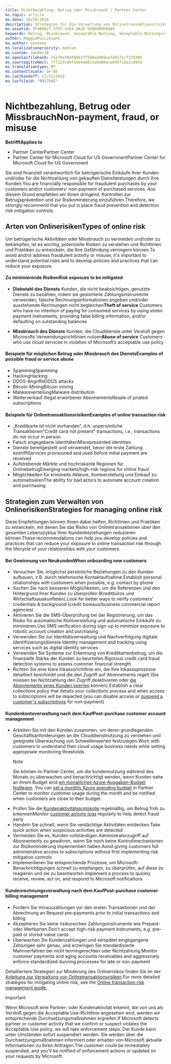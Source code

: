 ```yaml
---
title: Nichtbezahlung, Betrug oder Missbrauch | Partner Center
ms.topic: article
ms.date: 10/29/2018
description: Strategien für die Verwaltung von Onlinetransaktionsrisiken, einschließlich der Nichtzahlung von Waren und Dienstleistungen durch den Kunden sowie betrügerische Aktivitäten oder Missbrauch.
ms.assetid: 2F4B9A27-37FF-41E4-8A26-5EAE88DD8A49
keywords: Betrug, Missbrauch, akzeptable Nutzung, akzeptable Nutzungsrichtlinien, Nichtzahlung, Zahlung durch den Kunden, Onlinerisiko, Diebstahl von Diensten, Dienstmissbrauch, Anhalten eines Abonnements,
author: MaggiePucciEvans
ms.author: evansma
ms.localizationpriority: medium
ms.custom: seodec18
ms.openlocfilehash: c5a78af8e58b61ff5b0ed469eefdd172cf329306
ms.sourcegitcommit: 777225c8bf16e4a8811a9d88aceb45fcba1cd959
ms.translationtype: MT
ms.contentlocale: de-DE
ms.lasthandoff: 12/11/2018
ms.locfileid: "8917592"
---
```

# <a name="non-payment-fraud-or-misuse"></a><span data-ttu-id="36f03-104">Nichtbezahlung, Betrug oder Missbrauch</span><span class="sxs-lookup"><span data-stu-id="36f03-104">Non-payment, fraud, or misuse</span></span>

**<span data-ttu-id="36f03-105">Betrifft</span><span class="sxs-lookup"><span data-stu-id="36f03-105">Applies to</span></span>**

-  <span data-ttu-id="36f03-106">Partner Center</span><span class="sxs-lookup"><span data-stu-id="36f03-106">Partner Center</span></span>
-  <span data-ttu-id="36f03-107">Partner Center für Microsoft Cloud for US Government</span><span class="sxs-lookup"><span data-stu-id="36f03-107">Partner Center for Microsoft Cloud for US Government</span></span>



<span data-ttu-id="36f03-108">Sie sind finanziell verantwortlich für betrügerische Einkäufe Ihrer Kunden und/oder für die Nichtzahlung von gekauften Dienstleistungen durch Ihre Kunden.</span><span class="sxs-lookup"><span data-stu-id="36f03-108">You are financially responsible for fraudulent purchases by your customers and/or customers' non-payment of purchased services.</span></span> <span data-ttu-id="36f03-109">Aus diesem Grund empfehlen wir Ihnen dringend, Kontrollen zur Betrugsprävention und zur Risikominderung einzuführen.</span><span class="sxs-lookup"><span data-stu-id="36f03-109">Therefore, we strongly recommend that you put in place fraud prevention and detection risk mitigation controls.</span></span>

## <a name="types-of-online-risk"></a><span data-ttu-id="36f03-110">Arten von Onlinerisiken</span><span class="sxs-lookup"><span data-stu-id="36f03-110">Types of online risk</span></span>

<span data-ttu-id="36f03-111">Um betrügerische Aktivitäten oder Missbrauch zu vermeiden und/oder zu bekämpfen, ist es wichtig, potenzielle Risiken zu verstehen und Richtlinien und Praktiken zu entwickeln, die Ihre Gefährdung verringern können.</span><span class="sxs-lookup"><span data-stu-id="36f03-111">To avoid and/or address fraudulent activity or misuse, it's important to understand potential risks and to develop policies and practices that can reduce your exposure.</span></span>

#### <a name="risk-exposure-to-be-mitigated"></a><span data-ttu-id="36f03-112">Zu minimierende Risiken</span><span class="sxs-lookup"><span data-stu-id="36f03-112">Risk exposure to be mitigated</span></span>

- <span data-ttu-id="36f03-113">**Diebstahl des Diensts** Kunden, die nicht beabsichtigen, genutzte Dienste zu bezahlen, indem sie gestohlene Zahlungsinstrumente verwenden, falsche Rechnungsinformationen angeben und/oder ausstehende Rechnungen nicht begleichen</span><span class="sxs-lookup"><span data-stu-id="36f03-113">**Theft of service** Customers who have no intention of paying for consumed services by using stolen payment instruments, providing false billing information, and/or defaulting on outstanding balances</span></span>

- <span data-ttu-id="36f03-114">**Missbrauch des Diensts** Kunden, die Clouddienste unter Verstoß gegen Microsofts Verwendungsrichtlinien nutzen</span><span class="sxs-lookup"><span data-stu-id="36f03-114">**Abuse of service** Customers who use cloud services in violation of Microsoft’s acceptable use policy</span></span>

#### <a name="examples-of-possible-fraud-or-service-abuse"></a><span data-ttu-id="36f03-115">Beispiele für möglichen Betrug oder Missbrauch des Diensts</span><span class="sxs-lookup"><span data-stu-id="36f03-115">Examples of possible fraud or service abuse</span></span>
- <span data-ttu-id="36f03-116">Spamming</span><span class="sxs-lookup"><span data-stu-id="36f03-116">Spamming</span></span>
- <span data-ttu-id="36f03-117">Hacking</span><span class="sxs-lookup"><span data-stu-id="36f03-117">Hacking</span></span>
- <span data-ttu-id="36f03-118">DDOS-Angriffe</span><span class="sxs-lookup"><span data-stu-id="36f03-118">DDOS attacks</span></span>
- <span data-ttu-id="36f03-119">Bitcoin-Mining</span><span class="sxs-lookup"><span data-stu-id="36f03-119">Bitcoin mining</span></span>
- <span data-ttu-id="36f03-120">Malwareverteilung</span><span class="sxs-lookup"><span data-stu-id="36f03-120">Malware distribution</span></span>
- <span data-ttu-id="36f03-121">Weiterverkauf illegal erworbener Abonnements</span><span class="sxs-lookup"><span data-stu-id="36f03-121">Resale of pirated subscriptions</span></span> 

#### <a name="examples-of-online-transaction-risk"></a><span data-ttu-id="36f03-122">Beispiele für Onlinetransaktionsrisiken</span><span class="sxs-lookup"><span data-stu-id="36f03-122">Examples of online transaction risk</span></span>
- <span data-ttu-id="36f03-123">„Kreditkarte ist nicht vorhanden”, d.h. unpersönliche Transaktionen</span><span class="sxs-lookup"><span data-stu-id="36f03-123">"Credit card not present" transactions, i.e., transactions do not occur in person</span></span>
- <span data-ttu-id="36f03-124">Falsch angegebene Identitäten</span><span class="sxs-lookup"><span data-stu-id="36f03-124">Misrepresented identities</span></span>
- <span data-ttu-id="36f03-125">Dienste bereitgestellt und verwendet, bevor die erste Zahlung eintrifft</span><span class="sxs-lookup"><span data-stu-id="36f03-125">Services provisioned and used before initial payment are received</span></span>
- <span data-ttu-id="36f03-126">Aufstrebende Märkte und hochriskante Regionen für Onlinebetrug</span><span class="sxs-lookup"><span data-stu-id="36f03-126">Emerging markets/high-risk regions for online fraud</span></span>
- <span data-ttu-id="36f03-127">Möglichkeiten für kriminelle Akteure, Kontoerstellung und Einkauf zu automatisieren</span><span class="sxs-lookup"><span data-stu-id="36f03-127">The ability for bad actors to automate account creation and purchasing</span></span>

## <a name="strategies-for-managing-online-risk"></a><span data-ttu-id="36f03-128">Strategien zum Verwalten von Onlinerisiken</span><span class="sxs-lookup"><span data-stu-id="36f03-128">Strategies for managing online risk</span></span>

<span data-ttu-id="36f03-129">Diese Empfehlungen können Ihnen dabei helfen, Richtlinien und Praktiken zu entwickeln, mit denen Sie das Risiko von Onlinetransaktionen über den gesamten Lebenszyklus Ihrer Kundenbeziehungen reduzieren können.</span><span class="sxs-lookup"><span data-stu-id="36f03-129">These recommendations can help you develop policies and practices that can reduce your exposure to online transaction risk through the lifecycle of your relationships with your customers.</span></span>  

#### <a name="when-onboarding-new-customers"></a><span data-ttu-id="36f03-130">Bei Gewinnung von Neukunden</span><span class="sxs-lookup"><span data-stu-id="36f03-130">When onboarding new customers</span></span>
- <span data-ttu-id="36f03-131">Versuchen Sie, möglichst persönliche Beziehungen zu den Kunden aufbauen, z.B. durch telefonische Kontaktaufnahme.</span><span class="sxs-lookup"><span data-stu-id="36f03-131">Establish personal relationships with customers when possible, e.g. contact by phone</span></span>
- <span data-ttu-id="36f03-132">Suchen Sie nach besseren Möglichkeiten, um die Referenzen und den Hintergrund Ihrer Kunden zu überprüfen (Kreditbüros und Wirtschaftsauskunfteien).</span><span class="sxs-lookup"><span data-stu-id="36f03-132">Look for better ways to verify customers' credentials & background (credit bureaus/business commercial report agencies)</span></span> 
- <span data-ttu-id="36f03-133">Aktivieren Sie die SMS-Überprüfung bei der Registrierung, um das Risiko für automatische Kontoerstellung und automatische Einkäufe zu minimieren.</span><span class="sxs-lookup"><span data-stu-id="36f03-133">Use SMS verification during sign-up to minimize exposure to robotic account creation and purchasing</span></span>
- <span data-ttu-id="36f03-134">Verwenden Sie zur Identitätsverwaltung und Nachverfolgung digitale Identifizierungsdienste.</span><span class="sxs-lookup"><span data-stu-id="36f03-134">Identity management and tracking using services such as digital identity services</span></span>
- <span data-ttu-id="36f03-135">Verwenden Sie Systeme zur Erkennung von Kreditkartenbetrug, um die finanzielle Stärke der Kunden zu beurteilen.</span><span class="sxs-lookup"><span data-stu-id="36f03-135">Rigorous credit card fraud detection systems to assess customer financial strength</span></span>
- <span data-ttu-id="36f03-136">Richten Sie eine klare Inkassorichtlinie ein, die Ihre Inkassoprozesse detailliert beschreibt und die den Zugriff auf Abonnements regelt (Sie müssen bei Nichtzahlung den Zugriff deaktivieren oder [die Abonnements eines Kunden sperren](suspend-a-subscription.md) können).</span><span class="sxs-lookup"><span data-stu-id="36f03-136">Establish a clear collections policy that details your collections process and when access to subscriptions will be impacted (you can disable access or [suspend a customer's subscriptions](suspend-a-subscription.md) for non-payment)</span></span>

#### <a name="post-purchase-customer-account-management"></a><span data-ttu-id="36f03-137">Kundenkontoverwaltung nach dem Kauf</span><span class="sxs-lookup"><span data-stu-id="36f03-137">Post-purchase customer account management</span></span>
- <span data-ttu-id="36f03-138">Arbeiten Sie mit den Kunden zusammen, um deren grundlegenden Geschäftsanforderungen an die Clouddienstnutzung zu verstehen und geeignete Überwachung von Schwellenwerten festzulegen.</span><span class="sxs-lookup"><span data-stu-id="36f03-138">Work with customers to understand their cloud usage business needs while setting appropriate monitoring thresholds</span></span>
    > [!NOTE]  
    >  <span data-ttu-id="36f03-139">Sie können im Partner Center, um die kundennutzung während des Monats zu überwachen und benachrichtigt werden, wenn Kunden nahe an ihrem Budget sind [ein monatliches Azure-Ausgaben-Budget festlegen](set-an-azure-spending-budget-for-your-customers.md) .</span><span class="sxs-lookup"><span data-stu-id="36f03-139">You can [set a monthly Azure spending budget](set-an-azure-spending-budget-for-your-customers.md) in Partner Center to monitor customer usage during the month and be notified when customers are close to their budget.</span></span>
- <span data-ttu-id="36f03-140">Prüfen Sie die [Kundenaktivitätsprotokolle](activity-logs.md) regelmäßig, um Betrug früh zu erkennen</span><span class="sxs-lookup"><span data-stu-id="36f03-140">Monitor [customer activity logs](activity-logs.md) regularly to help detect fraud early</span></span>
- <span data-ttu-id="36f03-141">Handeln Sie schnell, wenn Sie verdächtige Aktivitäten entdecken.</span><span class="sxs-lookup"><span data-stu-id="36f03-141">Take quick action when suspicious activities are detected</span></span>
- <span data-ttu-id="36f03-142">Vermeiden Sie es, Kunden vollständigen Administratorzugriff auf Abonnements zu gewähren, wenn Sie noch keine Kontrollmechanismen zur Risikominderung implementiert haben.</span><span class="sxs-lookup"><span data-stu-id="36f03-142">Avoid giving customers full administrative access to subscriptions without first implementing risk mitigation controls</span></span>
- <span data-ttu-id="36f03-143">Implementieren Sie entsprechende Prozesse, um Microsoft-Benachrichtigungen schnell zu empfangen, zu überprüfen, auf diese zu reagieren und sie zu beantworten.</span><span class="sxs-lookup"><span data-stu-id="36f03-143">Implement a process to quickly receive, review, act on, and respond to Microsoft notifications</span></span>

#### <a name="post-purchase-customer-billing-management"></a><span data-ttu-id="36f03-144">Kundenrechnungsverwaltung nach dem Kauf</span><span class="sxs-lookup"><span data-stu-id="36f03-144">Post-purchase customer billing management</span></span>
- <span data-ttu-id="36f03-145">Fordern Sie Vorauszahlungen vor den ersten Transaktionen und der Abrechnung an.</span><span class="sxs-lookup"><span data-stu-id="36f03-145">Request pre-payments prior to initial transactions and billing</span></span> 
- <span data-ttu-id="36f03-146">Akzeptieren Sie keine risikoreichen Zahlungsinstrumente wie Prepaid- oder Wertkarten.</span><span class="sxs-lookup"><span data-stu-id="36f03-146">Don't accept high-risk payment instruments, e.g. pre-paid or stored-value cards</span></span>
- <span data-ttu-id="36f03-147">Überwachen Sie Kundenzahlungen und verspätet eingegangene Zahlungen sehr genau, und erzwingen Sie standardisierte Mahnverfahren bei nicht termingerechten oder Nichtzahlung.</span><span class="sxs-lookup"><span data-stu-id="36f03-147">Monitor customer payments and aging accounts receivables and aggressively enforce standardized dunning processes for late or non-payment</span></span>

<span data-ttu-id="36f03-148">Detailliertere Strategien zur Minderung des Onlinerisikos finden Sie im der [Anleitung zur Verwaltung von Onlinetransaktionsrisiken](https://assets.windowsphone.com/7d885238-e13b-4f10-a682-3d5adacd2859/CSP-PartnerRiskGuide-APSFinal_InvariantCulture_Default.zip).</span><span class="sxs-lookup"><span data-stu-id="36f03-148">For more detailed strategies for mitigating online risk, see the [Online transaction risk management guide.](https://assets.windowsphone.com/7d885238-e13b-4f10-a682-3d5adacd2859/CSP-PartnerRiskGuide-APSFinal_InvariantCulture_Default.zip)</span></span>

> [!IMPORTANT]  
> <span data-ttu-id="36f03-149">Wenn Microsoft eine Partner- oder Kundenaktivität erkennt, die von uns als Verstoß gegen die Acceptable Use-Richtlinie angesehen wird, werden wir entsprechende Durchsetzungsmaßnahmen ergreifen.</span><span class="sxs-lookup"><span data-stu-id="36f03-149">If Microsoft detects partner or customer activity that we confirm or suspect violates the Acceptable Use policy, we will take enforcement steps.</span></span> <span data-ttu-id="36f03-150">Der Kunde kann unter Umständen sofort suspendiert werden. Sie werden über die Durchsetzungsmaßnahmen informiert oder erhalten von Microsoft aktuelle Informationen zu Ihren Anfragen.</span><span class="sxs-lookup"><span data-stu-id="36f03-150">The customer could be immediately suspended, and you'll be notified of enforcement actions or updated on your requests by Microsoft.</span></span>

 

 



